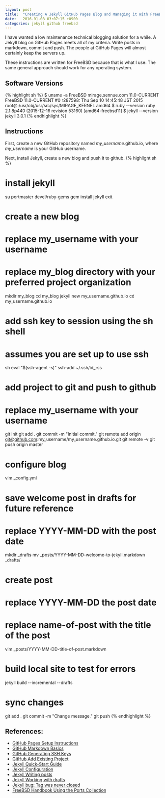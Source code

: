 ```yaml
---
layout: post
title:  "Creating A Jekyll GitHub Pages Blog and Managing it With FreeBSD"
date:   2016-01-08 03:07:15 +0900
categories: jekyll github freebsd
---
```

I have wanted a low maintenance technical blogging solution for a while.  A Jekyll blog on GitHub Pages meets all of my criteria.  Write posts in markdown, commit and push.  The people at GitHub Pages will almost certainly keep the servers up.

These instructions are written for FreeBSD because that is what I use.  The same general approach should work for any operating system.

## Software Versions
{% highlight sh %}
$ uname -a
FreeBSD mirage.sennue.com 11.0-CURRENT FreeBSD 11.0-CURRENT #0 r287598: Thu Sep 10 14:45:48 JST 2015     root@:/usr/obj/usr/src/sys/MIRAGE_KERNEL  amd64
$ ruby --version
ruby 2.1.8p440 (2015-12-16 revision 53160) [amd64-freebsd11]
$ jekyll --version
jekyll 3.0.1
{% endhighlight %}

## Instructions
First, create a new GitHub repository named *my_username*.github.io, where *my_username* is your GitHub username.

Next, install Jekyll, create a new blog and push it to github.
{% highlight sh %}
# install jekyll
su
portmaster devel/ruby-gems
gem install jekyll
exit

# create a new blog
# replace my_username with your username
# replace my_blog directory with your preferred project organization
mkdir my_blog
cd my_blog
jekyll new my_username.github.io
cd my_username.github.io

# add ssh key to session using the sh shell
# assumes you are set up to use ssh
sh
eval "$(ssh-agent -s)"
ssh-add ~/.ssh/id_rss

# add project to git and push to github
# replace my_username with your username
git init
git add .
git commit -m "Initial commit."
git remote add origin git@github.com:my_username/my_username.github.io.git
git remote -v
git push origin master

# configure blog
vim _config.yml

# save welcome post in drafts for future reference
# replace YYYY-MM-DD with the post date
mkdir _drafts
mv _posts/YYYY-MM-DD-welcome-to-jekyll.markdown _drafts/

# create post
# replace YYYY-MM-DD the post date
# replace name-of-post with the title of the post
vim _posts/YYYY-MM-DD-title-of-post.markdown

# build local site to test for errors
jekyll build --incremental --drafts

# sync changes
git add .
git commit -m "Change message."
git push
{% endhighlight %}

## References:
- [GitHub Pages Setup Instructions](https://pages.github.com)
- [GitHub Markdown Basics](https://help.github.com/articles/markdown-basics/)
- [GitHub Generating SSH Keys](https://help.github.com/articles/generating-ssh-keys/)
- [GitHub Add Existing Project](https://help.github.com/articles/adding-an-existing-project-to-github-using-the-command-line/)
- [Jekyll Quick-Start Guide](http://jekyllrb.com/docs/quickstart/)
- [Jekyll Configuration](http://jekyllrb.com/docs/configuration/)
- [Jekyll Writing posts](http://jekyllrb.com/docs/posts/)
- [Jekyll Working with drafts](http://jekyllrb.com/docs/drafts/)
- [Jekyll bug: Tag was never closed](http://blog.slaks.net/2013-08-09/jekyll-tag-was-never-closed/)
- [FreeBSD Handbook Using the Ports Collection](https://www.freebsd.org/doc/handbook/ports-using.html)

